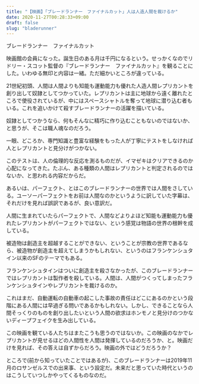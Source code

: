 ```yaml
---
title: "【映画】「ブレードランナー　ファイナルカット」人は人造人間を裁けるか"
date: 2020-11-27T00:28:33+09:00
draft: false
slug: "bladerunner"
---
```


ブレードランナー　ファイナルカット

映画館の会員になった。誕生日のある月は千円になるという。せっかくなのでリドリー・スコット監督の『ブレードランナー　ファイナルカット』を観ることにした。いわゆる無印と内容は一緒。ただ細かいところが違っている。

21世紀初頭、人間は人間よりも知能も運動能力も優れた人造人間レプリカントを創り出して奴隷としてつかっていた。レプリカントは主に地球から遠く離れたところで使役されているが、中にはスペースシャトルを奪って地球に潜り込む者もいる。これを追いかけて殺すブレードランナーの活躍を描いている。

奴隷としてつかうなら、何もそんなに精巧に作り込むこともないのではないか、と思うが、そこは職人魂なのだろう。

一眼、どころか、専門知識と豊富な経験をもった人が丁寧にテストをしなければ人とレプリカントと見分けがつかない。

このテストは、人の倫理的な反応を測るものだが、イマゼキはクリアできるのか心配になってきた。たぶん、ある種類の人間はレプリカントと判定されるのではないか、と思われる内容だからだ。

あるいは、パーフェクト、とはこのブレードランナーの世界では人間をさしている。ユーソーパーフェクトをお前は人間なのかというように訳していた字幕は、それだけを見れば誤訳であるが、良い意訳だ。

人間に生まれていたらパーフェクトで、人間などよりよほど知能も運動能力も優れたレプリカントがパーフェクトではない、という感覚は物語の世界の根幹を成している。

被造物は創造主を超越することができない、ということが宗教の世界であるなら、被造物が創造主を超えてしまうかもしれない、というのはフランケンシュタイン以来のSFのテーマでもある。

フランケンシュタインはついに創造主を殺さなかったが、このブレードランナーではレプリカントは製作者を殺している。人間は、人間がつくってしまったフランケンシュタインやレプリカントを裁けるのか。

これはまだ、自動運転の自動車の起こした事故の責任はどこにあるのかという段階にある人間には早過ぎる問いであるかもしれない。しかし、できることなら人間そっくりのものを創り出したいという人間の欲求はホンモノと見分けのつかないディープフェイクを生み出している。

この映画を観ている人たちはまたこうも思うのではないか。この映画のなかでレプリカントが見せるほどの人間性を人間は発揮しているのだろうか、と。映画だけを見れば、その答えは自ずからだろう。映画の外ではどうだろうか？

ところで(前から知っていたことではあるが)、このブレードランナーは2019年11月のロサンゼルスでの出来事、という設定だ。未来だと思っていた時代というのはこうしていつしかやってくるものなのだ。
